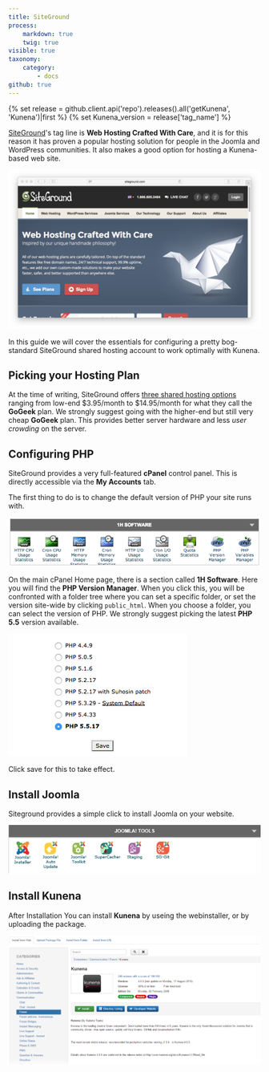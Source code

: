 ```yaml
---
title: SiteGround
process:
    markdown: true
    twig: true
visible: true
taxonomy:
    category:
        - docs
github: true
---
```


{% set release = github.client.api('repo').releases().all('getKunena', 'Kunena')|first %}
{% set Kunena_version = release['tag_name'] %}

[SiteGround](http://www.siteground.com?afcode=c35a772207a64fd93e92cd5ba6c8109d)'s tag line is **Web Hosting Crafted With Care**, and it is for this reason it has proven a popular hosting solution for people in the Joomla and WordPress communities. It also makes a good option for hosting a Kunena-based web site.

![](siteground.png)

In this guide we will cover the essentials for configuring a pretty bog-standard SiteGround shared hosting account to work optimally with Kunena.

## Picking your Hosting Plan

At the time of writing, SiteGround offers [three shared hosting options](http://www.siteground.com/web-hosting.htm?afcode=c35a772207a64fd93e92cd5ba6c8109d) ranging from low-end $3.95/month to $14.95/month for what they call the **GoGeek** plan. We strongly suggest going with the higher-end but still very cheap **GoGeek** plan. This provides better server hardware and less _user crowding_ on the server.

## Configuring PHP

SiteGround provides a very full-featured **cPanel** control panel. This is directly accessible via the **My Accounts** tab.

The first thing to do is to change the default version of PHP your site runs with.

![](1h-software.png)

On the main cPanel Home page, there is a section called **1H Software**.  Here you will find the **PHP Version Manager**. When you click this, you will be confronted with a folder tree where you can set a specific folder, or set the version site-wide by clicking `public_html`. When you choose a folder, you can select the version of PHP.  We strongly suggest picking the latest **PHP 5.5** version available.

![](php-version.png)

Click save for this to take effect.

## Install Joomla

Siteground provides a simple click to install Joomla on your website.

![](joomlatools.png)

## Install Kunena

After Installation You can install **Kunena** by useing the webinstaller, or by uploading the package.

![](webinstaller.png)